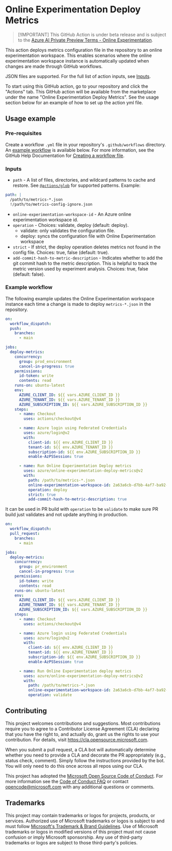 # Online Experimentation Deploy Metrics

> [!IMPORTANT] This GitHub Action is under beta release and is subject to the
> [Azure AI Private Preview Terms - Online Experimentation](private-preview-terms.md).

This action deploys metrics configuration file in the repository to an online
experimentation workspace. This enables scenarios where the online
experimentation workspace instance is automatically updated when changes are
made through GitHub workflows.

JSON files are supported. For the full list of action inputs, see
[Inputs](./action.yml).

To start using this GitHub action, go to your repository and click the "Actions"
tab. This GitHub action will be available from the marketplace under the name
"Online Experimentation Deploy Metrics". See the usage section below for an
example of how to set up the action yml file.

## Usage example

### Pre-requisites

Create a workflow `.yml` file in your repository's `.github/workflows`
directory. An [example workflow](#example-workflow) is available below. For more
information, see the GitHub Help Documentation for
[Creating a workflow file](https://help.github.com/en/articles/configuring-a-workflow#creating-a-workflow-file).

### Inputs

- `path` - A list of files, directories, and wildcard patterns to cache and
  restore. See
  [`@actions/glob`](https://github.com/actions/toolkit/tree/main/packages/glob)
  for supported patterns. Example:

```yml
path: |
  /path/to/metrics-*.json
  !/path/to/metrics-config-ignore.json
```

- `online-experimentation-workspace-id` - An Azure online experimentation
  workspace id.
- `operation` - Choices: validate, deploy (default: deploy).
  - validate: only validates the configuration file.
  - deploy: syncs the configuration file with Online Experimentation workspace
- `strict` - If strict, the deploy operation deletes metrics not found in the
  config file. Choices: true, false (default: true).
- `add-commit-hash-to-metric-description` - Indicates whether to add the git
  commit hash to the metric description. This is helpful to track the metric
  version used by experiment analysis. Choices: true, false (default: false).

### Example workflow

The following example updates the Online Experimentation workspace instance each
time a change is made to deploy `metrics-*.json` in the repository.

```yaml
on:
  workflow_dispatch:
  push:
    branches:
      - main

jobs:
  deploy-metrics:
    concurrency:
      group: prod_environment
      cancel-in-progress: true
    permissions:
      id-token: write
      contents: read
    runs-on: ubuntu-latest
    env:
      AZURE_CLIENT_ID: ${{ vars.AZURE_CLIENT_ID }}
      AZURE_TENANT_ID: ${{ vars.AZURE_TENANT_ID }}
      AZURE_SUBSCRIPTION_ID: ${{ vars.AZURE_SUBSCRIPTION_ID }}
    steps:
      - name: Checkout
        uses: actions/checkout@v4

      - name: Azure login using Federated Credentials
        uses: azure/login@v2
        with:
          client-id: ${{ env.AZURE_CLIENT_ID }}
          tenant-id: ${{ env.AZURE_TENANT_ID }}
          subscription-id: ${{ env.AZURE_SUBSCRIPTION_ID }}
          enable-AzPSSession: true

      - name: Run Online Experimentation Deploy metrics
        uses: azure/online-experimentation-deploy-metrics@v2
        with:
          path: /path/to/metrics-*.json
          online-experimentation-workspace-id: 2a63a6cb-d7bb-4af7-ba92-8d1d7e6f091f
          operation: deploy
          strict: true
          add-commit-hash-to-metric-description: true
```

It can be used in PR build with `operation` to be `validate` to make sure PR
build just validates and not update anything in production.

```yaml
on:
  workflow_dispatch:
  pull_request:
    branches:
      - main

jobs:
  deploy-metrics:
    concurrency:
      group: pr_environment
      cancel-in-progress: true
    permissions:
      id-token: write
      contents: read
    runs-on: ubuntu-latest
    env:
      AZURE_CLIENT_ID: ${{ vars.AZURE_CLIENT_ID }}
      AZURE_TENANT_ID: ${{ vars.AZURE_TENANT_ID }}
      AZURE_SUBSCRIPTION_ID: ${{ vars.AZURE_SUBSCRIPTION_ID }}
    steps:
      - name: Checkout
        uses: actions/checkout@v4

      - name: Azure login using Federated Credentials
        uses: azure/login@v2
        with:
          client-id: ${{ env.AZURE_CLIENT_ID }}
          tenant-id: ${{ env.AZURE_TENANT_ID }}
          subscription-id: ${{ env.AZURE_SUBSCRIPTION_ID }}
          enable-AzPSSession: true

      - name: Run Online Experimentation deploy metrics
        uses: azure/online-experimentation-deploy-metrics@v2
        with:
          path: /path/to/metrics-*.json
          online-experimentation-workspace-id: 2a63a6cb-d7bb-4af7-ba92-8d1d7e6f091f
          operation: validate
```

## Contributing

This project welcomes contributions and suggestions. Most contributions require
you to agree to a Contributor License Agreement (CLA) declaring that you have
the right to, and actually do, grant us the rights to use your contribution. For
details, visit https://cla.opensource.microsoft.com.

When you submit a pull request, a CLA bot will automatically determine whether
you need to provide a CLA and decorate the PR appropriately (e.g., status check,
comment). Simply follow the instructions provided by the bot. You will only need
to do this once across all repos using our CLA.

This project has adopted the
[Microsoft Open Source Code of Conduct](https://opensource.microsoft.com/codeofconduct/).
For more information see the
[Code of Conduct FAQ](https://opensource.microsoft.com/codeofconduct/faq/) or
contact [opencode@microsoft.com](mailto:opencode@microsoft.com) with any
additional questions or comments.

## Trademarks

This project may contain trademarks or logos for projects, products, or
services. Authorized use of Microsoft trademarks or logos is subject to and must
follow
[Microsoft's Trademark & Brand Guidelines](https://www.microsoft.com/en-us/legal/intellectualproperty/trademarks/usage/general).
Use of Microsoft trademarks or logos in modified versions of this project must
not cause confusion or imply Microsoft sponsorship. Any use of third-party
trademarks or logos are subject to those third-party's policies.
